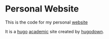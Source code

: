 # Personal Website

This is the code for my personal [website](https://natekratzer.com)

It is a [hugo](http://gohugo.io/) [academic](https://sourcethemes.com/academic) site created by [hugodown](http://hugodown.r-lib.org/).


